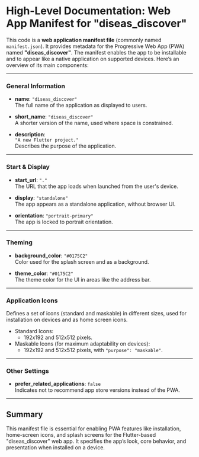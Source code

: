 # High-Level Documentation: Web App Manifest for "diseas_discover"

This code is a **web application manifest file** (commonly named `manifest.json`). It provides metadata for the Progressive Web App (PWA) named **"diseas_discover"**. The manifest enables the app to be installable and to appear like a native application on supported devices. Here’s an overview of its main components:

---

### General Information

- **name**: `"diseas_discover"`  
  The full name of the application as displayed to users.

- **short_name**: `"diseas_discover"`  
  A shorter version of the name, used where space is constrained.

- **description**:  
  `"A new Flutter project."`  
  Describes the purpose of the application.

---

### Start & Display

- **start_url**: `"."`  
  The URL that the app loads when launched from the user's device.

- **display**: `"standalone"`  
  The app appears as a standalone application, without browser UI.

- **orientation**: `"portrait-primary"`  
  The app is locked to portrait orientation.

---

### Theming

- **background_color**: `"#0175C2"`  
  Color used for the splash screen and as a background.

- **theme_color**: `"#0175C2"`  
  The theme color for the UI in areas like the address bar.

---

### Application Icons

Defines a set of icons (standard and maskable) in different sizes, used for installation on devices and as home screen icons.

- Standard Icons:
  - 192x192 and 512x512 pixels.
- Maskable Icons (for maximum adaptability on devices):
  - 192x192 and 512x512 pixels, with `"purpose": "maskable"`.

---

### Other Settings

- **prefer_related_applications**: `false`  
  Indicates not to recommend app store versions instead of the PWA.

---

## Summary

This manifest file is essential for enabling PWA features like installation, home-screen icons, and splash screens for the Flutter-based "diseas_discover" web app. It specifies the app’s look, core behavior, and presentation when installed on a device.